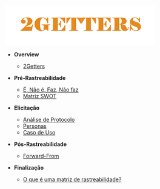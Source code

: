 <a href="">
  <img src="assets/banner2.png" alt="2GETTERS">
</a>

* **Overview**
    * [2Getters](/)
* **Pré-Rastreabilidade**
    * [É, Não é, Faz, Não faz](pages/fazNaoFaz.md)
    * [Matriz SWOT](pages/swot.md)
* **Elicitação**
    * [Análise de Protocolo](pages/analiseProtocolo.md)
    * [Personas](pages/personas.md)
    * [Caso de Uso](pages/casoUso.md)
* **Pós-Rastreabilidade**
    * [Forward-From](pages/forwardFrom.md)

* **Finalização**
  * [O que é uma matriz de rastreabilidade?](pages/finalizacao.md#o-que-e-uma-matriz-de-rastreabilidade)
  